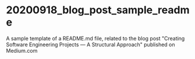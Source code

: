 # 20200918_blog_post_sample_readme
A sample template of a README.md file, related to the blog post "Creating Software Engineering Projects — A Structural Approach" published on Medium.com
